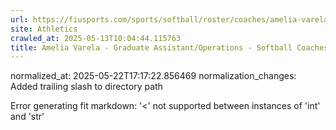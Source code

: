```yaml
---
url: https://fiusports.com/sports/softball/roster/coaches/amelia-varela/3225/
site: Athletics
crawled_at: 2025-05-13T10:04:44.115763
title: Amelia Varela - Graduate Assistant/Operations - Softball Coaches - FIU Athletics
---
```

normalized_at: 2025-05-22T17:17:22.856469
normalization_changes: Added trailing slash to directory path

Error generating fit markdown: '<' not supported between instances of 'int' and 'str'